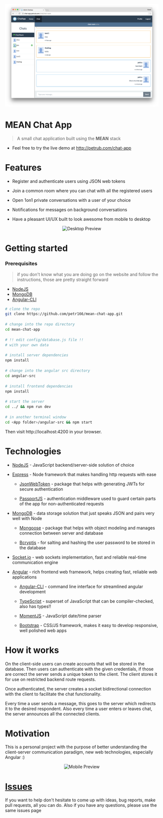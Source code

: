 ![Preview](./preview/desktop-preview.png)

# MEAN Chat App

> A small chat application built using the **MEAN** stack

* Feel free to try the live demo at http://petrub.com/chat-app

# Features

* Register and authenticate users using JSON web tokens

* Join a common room where you can chat with all the registered users

* Open 1on1 private conversations with a user of your choice

* Notifications for messages on background conversations

* Have a pleasant UI/UX built to look awesome from mobile to desktop

<p align="center">
  <img src="https://media.giphy.com/media/3o7bukiR089wb4ayTm/giphy.gif" alt="Desktop Preview"/>
</p>

# Getting started

### Prerequisites

> if you don't know what you are doing go on the website and follow the instructions, those are pretty straight forward

* [NodeJS](https://nodejs.org)
* [MongoDB](https://www.mongodb.com/)
* [Angular-CLI](https://cli.angular.io/)

```bash
# clone the repo
git clone https://github.com/petr166/mean-chat-app.git

# change into the repo directory
cd mean-chat-app

# !! edit config/database.js file !!
# with your own data

# install server dependencies
npm install

# change into the angular src directory
cd angular-src

# install frontend dependencies
npm install

# start the server
cd ../ && npm run dev

# in another terminal window
cd <App folder>/angular-src && npm start
```

Then visit http://localhost:4200 in your browser.

# Technologies

* [NodeJS](https://nodejs.org/) - JavaScript backend/server-side solution of choice

* [Express](https://expressjs.com/) - Node framework that makes handling http requests with ease

  * [JsonWebToken](https://www.npmjs.com/package/jsonwebtoken) - package that helps with generating JWTs for secure authentication

  * [PassportJS](http://passportjs.org/) - authentication middleware used to guard certain parts of the app for non-authenticated requests

* [MongoDB](https://www.mongodb.com/) - data storage solution that just speaks JSON and pairs very well with Node

  * [Mongoose](http://mongoosejs.com/) - package that helps with object modeling and manages connection between server and database

  * [Bcryptjs](https://www.npmjs.com/package/bcryptjs) - for salting and hashing the user password to be stored in the database

* [Socket.io](https://socket.io/) - web sockets implementation, fast and reliable real-time communication engine

* [Angular](https://angular.io/) - rich frontend web framework, helps creating fast, reliable web applications

  * [Angular-CLI](https://cli.angular.io/) - command line interface for streamlined angular development

  * [TypeScript](https://www.typescriptlang.org/) - superset of JavaScript that can be compiler-checked, also has types!!

  * [MomentJS](https://momentjs.com/) - JavaScript date/time parser

  * [Bootstrap](http://getbootstrap.com/) - CSS/JS framework, makes it easy to develop responsive, well polished web apps

# How it works

On the client-side users can create accounts that will be stored in the database. Then users can authenticate with the given credentials, if those are correct the server sends a unique token to the client. The client stores it for use on restricted backend route requests.

Once authenticated, the server creates a socket bidirectional connection with the client to facilitate the chat functionality.

Every time a user sends a message, this goes to the server which redirects it to the desired respondent. Also every time a user enters or leaves chat, the server announces all the connected clients.

# Motivation

This is a personal project with the purpose of better understanding the client-server communication paradigm, new web technologies, especially Angular :)

<p align="center">
  <img src="https://media.giphy.com/media/3oKIPsMIQbwHIuvGda/giphy.gif" alt="Mobile Preview"/>
</p>

# [Issues](https://github.com/petr166/mean-chat-app/issues)

If you want to help don't hesitate to come up with ideas, bug reports, make pull requests, all you can do. Also if you have any questions, please use the same issues page
